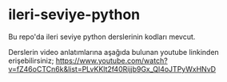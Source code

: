 # ileri-seviye-python
Bu repo'da ileri seviye python derslerinin kodları mevcut.

Derslerin video anlatımlarına aşağıda bulunan youtube linkinden erişebilirsiniz;
https://www.youtube.com/watch?v=fZ46oCTCn6k&list=PLvKKlt2f40Rijjb9Gx_Ql4oJTPyWxHNvD
